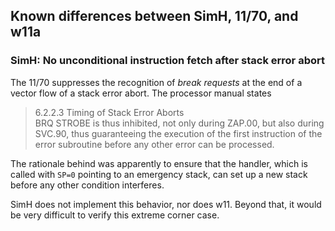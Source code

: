 ## Known differences between SimH, 11/70, and w11a

### SimH: No unconditional instruction fetch after stack error abort

The 11/70 suppresses the recognition of _break requests_ at the end of
a vector flow of a stack error abort. The processor manual states

> 6.2.2.3 Timing of Stack Error Aborts  
> BRQ STROBE is thus inhibited, not only during ZAP.00, but also during  
> SVC.90, thus guaranteeing the execution of the first instruction of the  
> error subroutine before any other error can be processed.

The rationale behind was apparently to ensure that the handler, which
is called with `SP=0` pointing to an emergency stack, can set up a new
stack before any other condition interferes.

SimH does not implement this behavior, nor does w11.
Beyond that, it would be very difficult to verify this extreme corner case.
